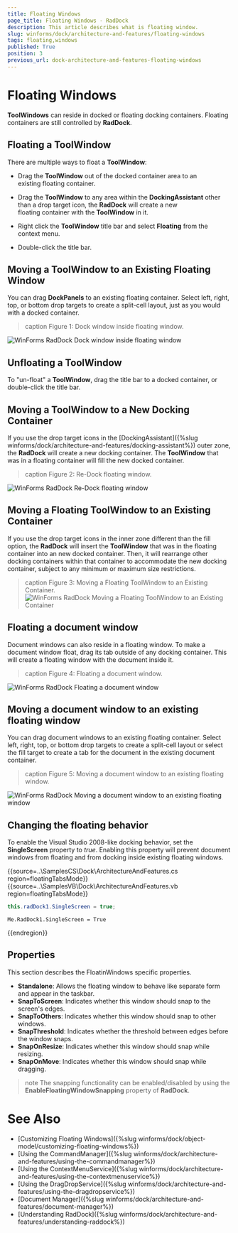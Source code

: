 ```yaml
---
title: Floating Windows
page_title: Floating Windows - RadDock
description: This article describes what is floating window. 
slug: winforms/dock/architecture-and-features/floating-windows
tags: floating,windows
published: True
position: 3
previous_url: dock-architecture-and-features-floating-windows
---
```


# Floating Windows

__ToolWindows__ can reside in docked or floating docking containers. Floating containers are still controlled by __RadDock__.
 
## Floating a ToolWindow

There are multiple ways to float a __ToolWindow__:

* Drag the __ToolWindow__ out of the docked container area to an existing floating container.

* Drag the __ToolWindow__ to any area within the __DockingAssistant__ other than a drop target icon, the __RadDock__ will create a new floating container with the __ToolWindow__ in it.
            
* Right click the __ToolWindow__ title bar and select __Floating__ from the context menu.
           
* Double-click the title bar.

## Moving a ToolWindow to an Existing Floating Window

You can drag __DockPanels__ to an existing floating container. Select left, right, top, or bottom drop targets to create a split-cell layout, just as you would with a docked container.  

>caption Figure 1: Dock window inside floating window.

![WinForms RadDock Dock window inside floating window](images/dock-architecture-and-features-floating-windows001.gif) 

## Unfloating a ToolWindow

To "un-float" a __ToolWindow__, drag the title bar to a docked container, or double-click the title bar.

## Moving a ToolWindow to a New Docking Container

If you use the drop target icons in the [DockingAssistant]({%slug winforms/dock/architecture-and-features/docking-assistant%}) outer zone, the __RadDock__ will create a new docking container. The __ToolWindow__ that was in a floating container will fill the new docked container. 

>caption Figure 2: Re-Dock floating window.

![WinForms RadDock Re-Dock floating window](images/dock-architecture-and-features-floating-windows002.gif)

## Moving a Floating ToolWindow to an Existing Container

If you use the drop target icons in the inner zone different than the fill option, the __RadDock__ will insert the __ToolWindow__ that was in the floating container into an new docked container. Then, it will rearrange other docking containers within that container to accommodate the new docking container, subject to any minimum or maximum size restrictions. 

>caption Figure 3: Moving a Floating ToolWindow to an Existing Container.
![WinForms RadDock Moving a Floating ToolWindow to an Existing Container](images/dock-architecture-and-features-floating-windows003.gif)

## Floating a document window

Document windows can also reside in a floating window. To make a document window float, drag its tab outside of any docking container. This will create a floating window with the document inside it.

>caption Figure 4: Floating a document window.

![WinForms RadDock Floating a document window](images/dock-architecture-and-features-floating-windows004.gif)

## Moving a document window to an existing floating window

You can drag document windows to an existing floating container. Select left, right, top, or bottom drop targets to create a split-cell layout or select the fill target to create a tab for the document in the existing document container.

>caption Figure 5: Moving a document window to an existing floating window.

![WinForms RadDock Moving a document window to an existing floating window](images/dock-architecture-and-features-floating-windows005.gif)

## Changing the floating behavior

To enable the Visual Studio 2008-like docking behavior, set the __SingleScreen__ property to *true*. Enabling this property will prevent document windows from floating and from docking inside existing floating windows.
        

{{source=..\SamplesCS\Dock\ArchitectureAndFeatures.cs region=floatingTabsMode}} 
{{source=..\SamplesVB\Dock\ArchitectureAndFeatures.vb region=floatingTabsMode}} 

````C#
this.radDock1.SingleScreen = true;

````
````VB.NET
Me.RadDock1.SingleScreen = True

````

{{endregion}} 
 
## Properties

This section describes the FloatinWindows specific properties.
* __Standalone__: Allows the floating window to behave like separate form and appear in the taskbar.
* __SnapToScreen__: Indicates whether this window should snap to the screen's edges.
* __SnapToOthers__: Indicates whether this window should snap to other windows.
* __SnapThreshold__: Indicates whether the threshold between edges before the window snaps.
* __SnapOnResize__: Indicates whether this window should snap while resizing.
* __SnapOnMove__: Indicates whether this window should snap while dragging.

>note The snapping functionality can be enabled/disabled by using the __EnableFloatingWindowSnapping__ property of __RadDock__.
>

# See Also

* [Customizing Floating Windows]({%slug winforms/dock/object-model/customizing-floating-windows%})
* [Using the CommandManager]({%slug winforms/dock/architecture-and-features/using-the-commandmanager%})     
* [Using the ContextMenuService]({%slug winforms/dock/architecture-and-features/using-the-contextmenuservice%})
* [Using the DragDropService]({%slug winforms/dock/architecture-and-features/using-the-dragdropservice%}) 
* [Document Manager]({%slug winforms/dock/architecture-and-features/document-manager%})   
* [Understanding RadDock]({%slug winforms/dock/architecture-and-features/understanding-raddock%})
